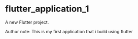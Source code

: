 # flutter_application_1

A new Flutter project.

Author note:
This is my first application that i build using flutter
